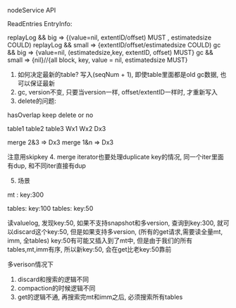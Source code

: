 nodeService API

ReadEntries EntryInfo:

replayLog && big => {(value=nil, extentID/offset) MUST , estimatedsize COULD)
replayLog && small => {extentID/offset/estimatedsize COULD)
gc        && big => {value=nil, (estimatedsize,key, extentID, offset) MUST}
gc        && small => {nil}//{all block, key, value = nil, estimatedsize MUST}


1. 如何决定最新的table? 写入(seqNum + 1), 即使table里面都是old gc数据, 也可以保证最新
2. gc, version不变, 只要当version一样, offset/extentID一样时, 才重新写入
3. delete的问题:

hasOverlap keep delete
or no

table1 table2 table3
Wx1    Wx2    Dx3

merge 2&3 => Dx3
merge 1&n => Dx3 

注意用skipkey
4. merge iterator也要处理duplicate key的情况, 同一个iter里面有dup, 和不同iter直接有dup

5. 场景

mt : key:300

tables: key:100
tables: key:50

读valuelog, 发现key:50, 
如果不支持snapshot和多version, 查询到key:300, 就可以discard这个key:50,
但是如果支持多version, (所有的get请求,需要读全量mt, imm, 全tables) key:50有可能又插入到了mt中, 
但是由于我们的所有tables,mt,imm有序, 所以新key:50, 会在get比老key:50靠前

多verison情况下
1. discard和搜索的逻辑不同
2. compaction的时候逻辑不同
3. get的逻辑不通, 再搜索完mt和imm之后, 必须搜索所有tables